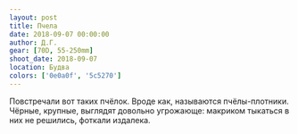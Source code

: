 ```yaml
---
layout: post
title: Пчела
date: 2018-09-07 00:00:00
author: Д.Г.
gear: [70D, 55-250mm]
shoot_date: 2018-09-07
location: Будва
colors: ['0e0a0f', '5c5270']
---
```

Повстречали вот таких пчёлок. Вроде как, называются пчёлы-плотники. Чёрные, крупные, выглядят довольно угрожающе: макриком тыкаться в них не решились, фоткали издалека.